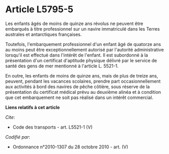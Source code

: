 # Article L5795-5

Les enfants âgés de moins de quinze ans révolus ne peuvent être embarqués à titre professionnel sur un navire immatriculé
dans les Terres australes et antarctiques françaises. 

Toutefois, l'embarquement professionnel d'un enfant âgé de quatorze ans au moins peut être exceptionnellement autorisé par
l'autorité administrative lorsqu'il est effectué dans l'intérêt de l'enfant. Il est subordonné à la présentation d'un
certificat d'aptitude physique délivré par le service de santé des gens de mer mentionné à l'article L. 5521-1. 

En outre, les enfants de moins de quinze ans, mais de plus de treize ans, peuvent, pendant les vacances scolaires, prendre
part occasionnellement aux activités à bord des navires de pêche côtière, sous réserve de la présentation du certificat
médical prévu au deuxième alinéa et à condition que cet embarquement ne soit pas réalisé dans un intérêt commercial.

**Liens relatifs à cet article**

_Cite_:

  - Code des transports - art. L5521-1 (V)

_Codifié par_:

  - Ordonnance n°2010-1307 du 28 octobre 2010 - art. (V)
